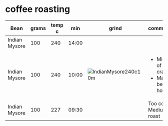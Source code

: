 # coffee roasting

| Bean          | grams | temp c | min   | grind | comments 
|---------------|-------|--------|-------|-------|---------
| Indian Mysore | 100   | 240    | 14:00 |       | 
| Indian Mysore | 100   | 240    | 10:00 | ![IndianMysore240c10m](https://user-images.githubusercontent.com/2862029/65789855-5fd91000-e1b2-11e9-83f6-3ef9c333a8b1.jpg) | <ul><li>Middle of 2nd crack</li><li>May be too hot</li></ul>
| Indian Mysore | 100   | 227    | 09:30 |       | Too cool<br>Medium roast


